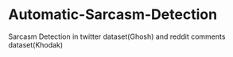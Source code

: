 # Automatic-Sarcasm-Detection
Sarcasm Detection in twitter dataset(Ghosh) and reddit comments dataset(Khodak)
